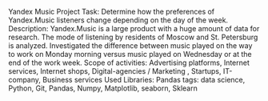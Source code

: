 Yandex Music Project
Task:
Determine how the preferences of Yandex.Music listeners change depending on the day of the week.
Description:
Yandex.Music is a large product with a huge amount of data for research. The mode of listening by residents of Moscow and St. Petersburg is analyzed. Investigated the difference between music played on the way to work on Monday morning versus music played on Wednesday or at the end of the work week.
Scope of activities:
Advertising platforms, Internet services, Internet shops, Digital-agencies / Marketing , Startups, IT-company, Business services
Used Libraries:
Pandas
tags:
data science, Python, Git, Pandas, Numpy, Matplotlib, seaborn, Sklearn